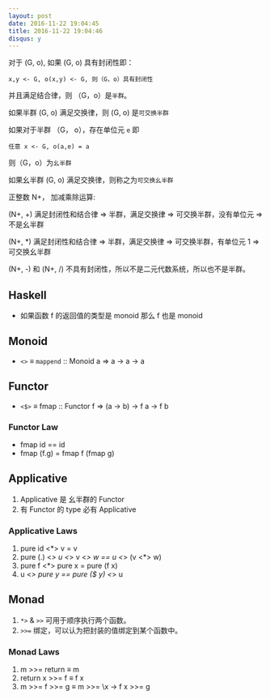 ```yaml
---
layout: post
date: 2016-11-22 19:04:45
title: 2016-11-22 19:04:46
disqus: y
---
```


对于 (G, o), 如果 (G, o) 具有封闭性即：
```
x,y <- G, o(x,y) <- G, 则（G，o）具有封闭性 
```
并且满足结合律，则 （G，o）是`半群`。

如果半群 (G, o) 满足交换律，则 (G, o) 是`可交换半群`

如果对于半群 （G， o），存在单位元 `e` 即

```
任意 x <- G, o(a,e) = a
```

则（G，o）为`幺半群`

如果幺半群 (G, o) 满足交换律，则称之为`可交换幺半群`

正整数 N+， 加减乘除运算:

 (N+, +) 满足封闭性和结合律 => 半群，满足交换律 => 可交换半群，没有单位元 => 不是幺半群

(N+, *) 满足封闭性和结合律 => 半群，满足交换律 => 可交换半群，有单位元 1 => 可交换幺半群

(N+, -) 和 (N+, /) 不具有封闭性，所以不是二元代数系统，所以也不是半群。

## Haskell 

- 如果函数 f 的返回值的类型是 monoid 那么 f 也是 monoid

## Monoid

- `<>` ≡ `mappend` :: Monoid a => a -> a -> a

## Functor

- `<$>` ≡ fmap :: Functor f => (a -> b) -> f a -> f b

### Functor Law

- fmap id == id
- fmap (f.g) = fmap f (fmap g)

## Applicative

1. Applicative 是 幺半群的 Functor
2. 有 Functor 的 type 必有 Applicative

### Applicative Laws

1. pure id <*> v = v
2. pure (.)  <*> u <*> v <*> w == u <*> (v <*> w)
3. pure f <*> pure x = pure (f x)
4. u <*> pure y == pure ($ y) <*> u

## Monad

1. `*>` & `>>` 可用于顺序执行两个函数。
2. `>>=` 绑定，可以认为把封装的值绑定到某个函数中。

### Monad Laws

 1. m >>= return  ≡ m
 2. return x >>=  f  ≡ f x
 3. m >>= f >>= g  ≡ m >>= \x -> f x >>= g 
